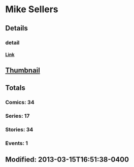 # Mike  Sellers 
## Details
### detail
#### [Link](http://marvel.com/comics/creators/943/mike_sellers?utm_campaign=apiRef&utm_source=225578a89fc76f3d20fbffda5d17a88d)
## [Thumbnail](http://i.annihil.us/u/prod/marvel/i/mg/b/40/image_not_available.jpg)
## Totals
### Comics: 34
### Series: 17
### Stories: 34
### Events: 1
## Modified: 2013-03-15T16:51:38-0400
